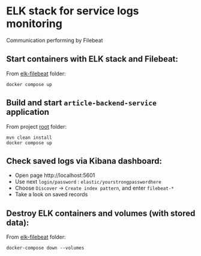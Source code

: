 
# ELK stack for service logs monitoring

Communication performing by Filebeat

## Start containers with ELK stack and Filebeat:
From [elk-filebeat](.) folder:

    docker compose up

## Build and start `article-backend-service` application
From project [root](..) folder:

    mvn clean install
    docker compose up

## Check saved logs via Kibana dashboard:
- Open page http://localhost:5601
- Use next `login/password` : `elastic/yourstrongpasswordhere`
- Choose `Discover` -> `Create index pattern`, and enter `filebeat-*`
- Take a look on saved records

## Destroy ELK containers and volumes (with stored data):
From [elk-filebeat](.) folder:

    docker-compose down --volumes
